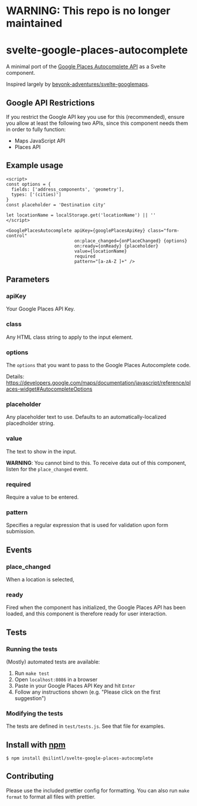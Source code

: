 # WARNING: This repo is no longer maintained

# svelte-google-places-autocomplete

A minimal port of the
[Google Places Autocomplete API](https://developers.google.com/maps/documentation/javascript/places-autocomplete)
as a Svelte component.

Inspired largely by [beyonk-adventures/svelte-googlemaps](https://github.com/beyonk-adventures/svelte-googlemaps).

## Google API Restrictions

If you restrict the Google API key you use for this (recommended), ensure you allow at least the following two APIs, since this component needs them in order to fully function:

* Maps JavaScript API
* Places API

## Example usage

```svelte
<script>
const options = {
  fields: ['address_components', 'geometry'],
  types: ['(cities)']
}
const placeholder = 'Destination city'

let locationName = localStorage.get('locationName') || ''
</script>

<GooglePlacesAutocomplete apiKey={googlePlacesApiKey} class="form-control"
                          on:place_changed={onPlaceChanged} {options}
                          on:ready={onReady} {placeholder}
                          value={locationName}
                          required
                          pattern="[a-zA-Z ]+" />
```

## Parameters

### apiKey
Your Google Places API Key.

### class
Any HTML class string to apply to the input element.

### options
The `options` that you want to pass to the Google Places Autocomplete code.

Details:
<https://developers.google.com/maps/documentation/javascript/reference/places-widget#AutocompleteOptions>

### placeholder
Any placeholder text to use. Defaults to an automatically-localized placedholder
string.

### value
The text to show in the input.

**WARNING**: You cannot bind to this. To receive data out of this component,
listen for the `place_changed` event.

### required
Require a value to be entered.

### pattern
Specifies a regular expression that is used for validation upon form submission.


## Events

### place_changed
When a location is selected, 

### ready
Fired when the component has initialized, the Google Places API has been loaded,
and this component is therefore ready for user interaction.

## Tests

### Running the tests
(Mostly) automated tests are available:

1. Run `make test`
2. Open `localhost:8086` in a browser
3. Paste in your Google Places API Key and hit `Enter`
4. Follow any instructions shown (e.g. "Please click on the first suggestion")

### Modifying the tests

The tests are defined in `test/tests.js`. See that file for examples.

## Install with [npm](https://www.npmjs.com/package/@silintl/svelte-google-places-autocomplete)

    $ npm install @silintl/svelte-google-places-autocomplete

## Contributing

Please use the included prettier config for formatting. You can also run `make format` to format all files with prettier.
